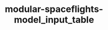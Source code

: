 ---
schema: default
title: modular-spaceflights-model_input_table
organization: ResponsibleAIML
notes: type = kedro_datasets.pandas.parquet_dataset
resources:
  - name: modular-spaceflights-model_input_table
    url: 'https://www.github.com/ResponsibleAIML/django-kedro/tree/main/kedro-projects/demo-project-kedro/data/05_model_input/model_input_table.pq'
    format: pq
category:
  - 05-model-input
maintainer: 
maintainer_email: 
project:
  - modular-spaceflights
preview: |
  <table border="1" class="dataframe">
    <thead>
      <tr style="text-align: right;">
        <th></th>
        <th>shuttle_id</th>
        <th>company_id</th>
        <th>review_id</th>
        <th>engines</th>
        <th>passenger_capacity</th>
        <th>crew</th>
        <th>d_check_complete</th>
        <th>moon_clearance_complete</th>
        <th>iata_approved</th>
        <th>company_rating</th>
        <th>review_scores_rating</th>
        <th>price</th>
      </tr>
    </thead>
    <tbody>
      <tr>
        <th>0</th>
        <td>63561</td>
        <td>35029</td>
        <td>1</td>
        <td>1.0</td>
        <td>2</td>
        <td>1.0</td>
        <td>False</td>
        <td>False</td>
        <td>False</td>
        <td>1.00</td>
        <td>97</td>
        <td>1325.0</td>
      </tr>
      <tr>
        <th>1</th>
        <td>53260</td>
        <td>35029</td>
        <td>1354</td>
        <td>1.0</td>
        <td>2</td>
        <td>1.0</td>
        <td>False</td>
        <td>False</td>
        <td>False</td>
        <td>1.00</td>
        <td>98</td>
        <td>1325.0</td>
      </tr>
      <tr>
        <th>2</th>
        <td>51019</td>
        <td>35029</td>
        <td>1985</td>
        <td>1.0</td>
        <td>2</td>
        <td>1.0</td>
        <td>False</td>
        <td>False</td>
        <td>False</td>
        <td>1.00</td>
        <td>92</td>
        <td>1260.0</td>
      </tr>
      <tr>
        <th>3</th>
        <td>53898</td>
        <td>35029</td>
        <td>4879</td>
        <td>3.0</td>
        <td>5</td>
        <td>3.0</td>
        <td>False</td>
        <td>False</td>
        <td>False</td>
        <td>1.00</td>
        <td>98</td>
        <td>2196.0</td>
      </tr>
      <tr>
        <th>4</th>
        <td>36260</td>
        <td>30292</td>
        <td>2</td>
        <td>1.0</td>
        <td>2</td>
        <td>1.0</td>
        <td>True</td>
        <td>False</td>
        <td>False</td>
        <td>0.67</td>
        <td>90</td>
        <td>1780.0</td>
      </tr>
      <tr>
        <th>5</th>
        <td>32973</td>
        <td>30292</td>
        <td>16448</td>
        <td>1.0</td>
        <td>3</td>
        <td>3.0</td>
        <td>True</td>
        <td>False</td>
        <td>False</td>
        <td>0.67</td>
        <td>80</td>
        <td>1975.0</td>
      </tr>
      <tr>
        <th>6</th>
        <td>5333</td>
        <td>30292</td>
        <td>16449</td>
        <td>1.0</td>
        <td>2</td>
        <td>1.0</td>
        <td>True</td>
        <td>False</td>
        <td>False</td>
        <td>0.67</td>
        <td>60</td>
        <td>1754.0</td>
      </tr>
      <tr>
        <th>7</th>
        <td>23871</td>
        <td>30292</td>
        <td>16620</td>
        <td>1.0</td>
        <td>1</td>
        <td>1.0</td>
        <td>True</td>
        <td>False</td>
        <td>False</td>
        <td>0.67</td>
        <td>80</td>
        <td>1455.0</td>
      </tr>
      <tr>
        <th>8</th>
        <td>57015</td>
        <td>19032</td>
        <td>3</td>
        <td>1.0</td>
        <td>2</td>
        <td>0.0</td>
        <td>False</td>
        <td>False</td>
        <td>False</td>
        <td>0.67</td>
        <td>95</td>
        <td>1715.0</td>
      </tr>
      <tr>
        <th>9</th>
        <td>19134</td>
        <td>19032</td>
        <td>120</td>
        <td>1.0</td>
        <td>5</td>
        <td>2.0</td>
        <td>False</td>
        <td>False</td>
        <td>False</td>
        <td>0.67</td>
        <td>93</td>
        <td>2807.0</td>
      </tr>
    </tbody>
  </table>
---